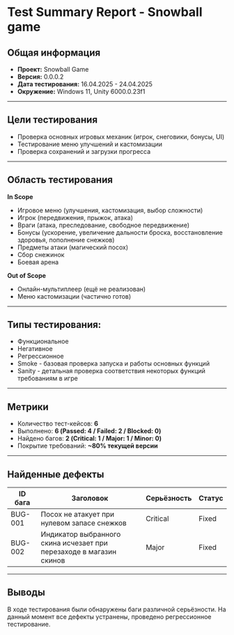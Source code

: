 # Test Summary Report - Snowball game

## Общая информация
- **Проект:** Snowball Game
- **Версия:** 0.0.0.2
- **Дата тестирования:** 16.04.2025 - 24.04.2025
- **Окружение:** Windows 11, Unity 6000.0.23f1

---

## Цели тестирования
- Проверка основных игровых механик (игрок, снеговики, бонусы, UI)
- Тестирование меню улучшений и кастомизации
- Проверка сохранений и загрузки прогресса

---

## Область тестирования
**In Scope**
- Игровое меню (улучшения, кастомизация, выбор сложности)
- Игрок (передвижения, прыжок, атака)
- Враги (атака, преследование, свободное передвижение)
- Бонусы (ускорение, увеличение дальности броска, восстановление здоровья, пополнение снежков)
- Предметы атаки (магический посох)
- Сбор снежинок
- Боевая арена

**Out of Scope**
- Онлайн-мультиплеер (ещё не реализован)
- Меню кастомизации (частично готов)

---

## Типы тестирования:
- Функциональное
- Негативное
- Регрессионное
- Smoke - базовая проверка запуска и работы основных функций
- Sanity - детальная проверка соответствия некоторых функций требованиям в игре

---

## Метрики
- Количество тест-кейсов: **6**
- Выполнено: **6 (Passed: 4 / Failed: 2 / Blocked: 0)**
- Найдено багов: **2 (Critical: 1 / Major: 1 / Minor: 0)**
- Покрытие требований: **~80% текущей версии**

---

## Найденные дефекты

| ID бага | Заголовок                                                           | Серьёзность | Статус |
| ------- | ------------------------------------------------------------------- | ----------- | ------ |
| BUG-001 | Посох не атакует при нулевом запасе снежков                         | Critical    | Fixed  |
| BUG-002 | Индикатор выбранного скина исчезает при перезаходе в магазин скинов | Major       | Fixed  |

---

## Выводы
В ходе тестирования были обнаружены баги различной серьёзности. На данный момент все дефекты устранены, проведено регрессионное тестирование.